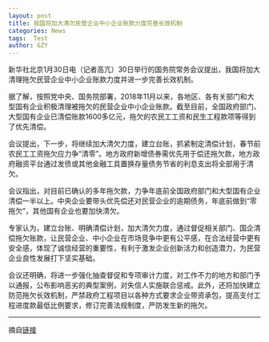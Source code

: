 ```yaml
---
layout: post
title: 我国将加大清欠民营企业中小企业账款力度完善长效机制
categories: News
tags:  Test
author: GZY
---
```


新华社北京1月30日电（记者高亢）30日举行的国务院常务会议提出，我国将加大清理拖欠民营企业中小企业账款力度并进一步完善长效机制。

据了解，按照党中央、国务院部署，2018年11月以来，各地区、各有关部门和大型国有企业积极清理被拖欠的民营企业中小企业账款。截至目前，全国政府部门、大型国有企业已清偿账款1600多亿元，拖欠的农民工工资和民生工程款项等得到了优先清偿。

会议提出，下一步，将继续加大清欠力度，建立台账，抓紧制定清偿计划，春节前农民工工资拖欠应力争“清零”。地方政府新增债券需优先用于偿还拖欠款，地方政府融资平台通过发债或其他金融工具置换存量债务节省的利息支出将全部用于清欠。

会议指出，对目前已确认的多年拖欠款，力争年底前全国政府部门和大型国有企业清偿一半以上。中央企业要带头优先偿还对民营企业的逾期债务，年底前做到“零拖欠”，其他国有企业也要加快清欠。

专家认为，建立台账、明确清偿计划，加大清欠力度，通过督促相关部门、国企清偿拖欠账款，让民营企业、中小企业在市场竞争中更有公平感，在合法经营中更有安全感，体现了诚信经营的重要性，有利于激发企业创新活力和创造潜力，为民营企业良性发展打下坚实基础。

会议还明确，将进一步强化抽查督促和专项审计力度，对工作不力的地方和部门予以通报，公布影响恶劣的典型案例，对失信人实施联合惩戒。此外，还将加快建立防范拖欠长效机制，严禁政府工程项目以各种方式要求企业带资承包，提高支付工程进度款最低比例要求，修订完善法规制度，严防发生新的拖欠。

*****

摘自[链接](https://new.qq.com/omn/20190130/20190130A1BG31.html)